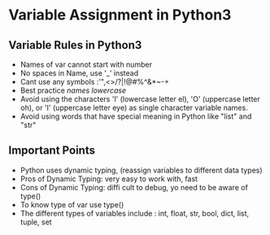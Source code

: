# Variable Assignment in Python3

## Variable Rules in Python3
* Names of var cannot start with number
* No spaces in Name, use '_' instead
* Cant use any symbols :'",<>/?|\!@#%^&*~-+
* Best practice *names lowercase* 
* Avoid using the characters 'l' (lowercase letter el), 'O' (uppercase letter oh), 
   or 'I' (uppercase letter eye) as single character variable names.
* Avoid using words that have special meaning in Python like "list" and "str"

## Important Points
* Python uses dynamic typing, (reassign variables to different data types)
* Pros of Dynamic Typing: very easy to work with, fast
* Cons of Dynamic Typing: diffi cult to debug, yo need to be aware of type()
* To know type of var use type()
* The different types of variables include : int, float, str, bool, dict, list, tuple, set
